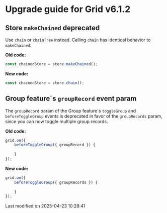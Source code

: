 # Upgrade guide for Grid v6.1.2

## Store `makeChained` deprecated

Use `chain` or `chainTree` instead. Calling `chain` has identical behavior to `makeChained`:

**Old code:**

```javascript
const chainedStore = store.makeChained();
```

**New code:**

```javascript
const chainedStore = store.chain();
```

## Group feature´s `groupRecord` event param

The `groupRecord` param of the Group feature´s `toggleGroup` and `beforeToggleGroup` events is deprecated
in favor of the `groupRecords` param, since you can now toggle multiple group records.

**Old code:**

```javascript
grid.on({
    beforeToggleGroup({ groupRecord }) {
        
    }
});
```

**New code:**
```javascript
grid.on({
    beforeToggleGroup({ groupRecords }) {
        
    }
});
```


<p class="last-modified">Last modified on 2025-04-23 10:28:41</p>